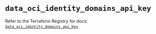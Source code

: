 # `data_oci_identity_domains_api_key`

Refer to the Terraform Registry for docs: [`data_oci_identity_domains_api_key`](https://registry.terraform.io/providers/oracle/oci/6.18.0/docs/data-sources/identity_domains_api_key).
